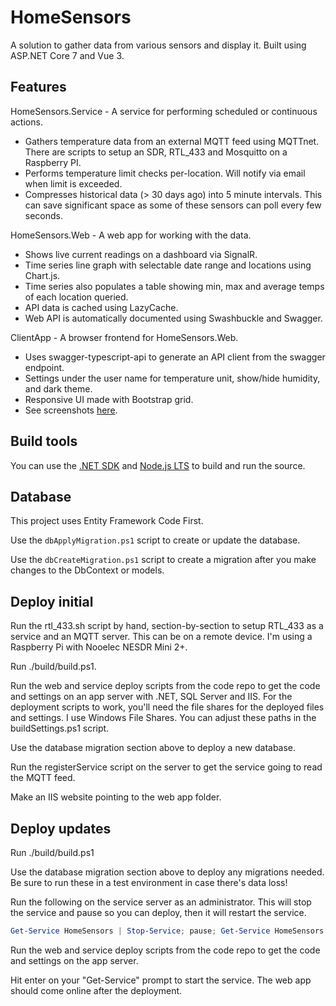 # HomeSensors

A solution to gather data from various sensors and display it. Built using ASP.NET Core 7 and Vue 3.

## Features

HomeSensors.Service - A service for performing scheduled or continuous actions.

* Gathers temperature data from an external MQTT feed using MQTTnet. There are scripts to setup an SDR, RTL_433 and Mosquitto on a Raspberry PI.
* Performs temperature limit checks per-location. Will notify via email when limit is exceeded.
* Compresses historical data (> 30 days ago) into 5 minute intervals. This can save significant space as some of these sensors can poll every few seconds.

HomeSensors.Web - A web app for working with the data.

* Shows live current readings on a dashboard via SignalR.
* Time series line graph with selectable date range and locations using Chart.js.
* Time series also populates a table showing min, max and average temps of each location queried.
* API data is cached using LazyCache.
* Web API is automatically documented using Swashbuckle and Swagger.

ClientApp - A browser frontend for HomeSensors.Web.
* Uses swagger-typescript-api to generate an API client from the swagger endpoint.
* Settings under the user name for temperature unit, show/hide humidity, and dark theme.
* Responsive UI made with Bootstrap grid.
* See screenshots [here](docs/screenshots.md).

## Build tools

You can use the [.NET SDK](https://dot.net/download) and [Node.js LTS](https://nodejs.org/) to build and run the source.

## Database

This project uses Entity Framework Code First.

Use the `dbApplyMigration.ps1` script to create or update the database.

Use the `dbCreateMigration.ps1` script to create a migration after you make changes to the DbContext or models.

## Deploy initial

Run the rtl_433.sh script by hand, section-by-section to setup RTL_433 as a service and an MQTT server. This can be on a remote device. I'm using a Raspberry Pi with Nooelec NESDR Mini 2+.

Run ./build/build.ps1.

Run the web and service deploy scripts from the code repo to get the code and settings on an app server with .NET, SQL Server and IIS. For the deployment scripts to work, you'll need the file shares for the deployed files and settings. I use Windows File Shares. You can adjust these paths in the buildSettings.ps1 script.

Use the database migration section above to deploy a new database.

Run the registerService script on the server to get the service going to read the MQTT feed.

Make an IIS website pointing to the web app folder.

## Deploy updates

Run ./build/build.ps1

Use the database migration section above to deploy any migrations needed. Be sure to run these in a test environment in case there's data loss!

Run the following  on the service server as an administrator. This will stop the service and pause so you can deploy, then it will restart the service.

```PowerShell
Get-Service HomeSensors | Stop-Service; pause; Get-Service HomeSensors | Start-Service
```

Run the web and service deploy scripts from the code repo to get the code and settings on the app server.

Hit enter on your "Get-Service" prompt to start the service. The web app should come online after the deployment.
